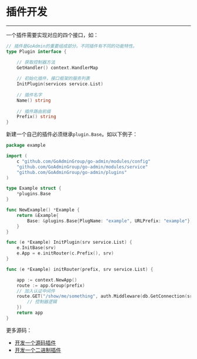 # 插件开发
---

一个插件需要实现对应的四个接口，如：

```go
// 插件是GoAdmin的重要组成部分。不同插件有不同的功能特性。
type Plugin interface {

    // 获取控制器方法
    GetHandler() context.HandlerMap
    
    // 初始化插件，接口框架的服务列表
    InitPlugin(services service.List)
    
    // 插件名字
    Name() string
    
    // 插件路由前缀
	Prefix() string
}
```

新建一个自己的插件必须继承```plugin.Base```。如以下例子：

```go
package example

import (
	c "github.com/GoAdminGroup/go-admin/modules/config"
	"github.com/GoAdminGroup/go-admin/modules/service"
	"github.com/GoAdminGroup/go-admin/plugins"
)

type Example struct {
	*plugins.Base
}

func NewExample() *Example {
	return &Example{
		Base: &plugins.Base{PlugName: "example", URLPrefix: "example"},
	}
}

func (e *Example) InitPlugin(srv service.List) {
	e.InitBase(srv)
	e.App = e.initRouter(c.Prefix(), srv)
}

func (e *Example) initRouter(prefix, srv service.List) {

	app := context.NewApp()
    route := app.Group(prefix)
    // 加入认证中间件
	route.GET("/show/me/something", auth.Middleware(db.GetConnection(srv)), func(ctx *context.Context){
        // 控制器逻辑
    })
	return app
}
```

更多源码：<br>

- [开发一个源码插件](https://github.com/GoAdminGroup/go-admin/blob/master/plugins/example/example.go)
- [开发一个二进制插件](https://github.com/GoAdminGroup/go-admin/blob/master/plugins/example/go_plugin/main.go)
